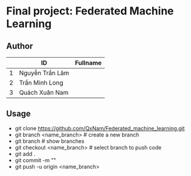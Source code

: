 # Final project: Federated Machine Learning

## Author
||ID|Fullname|
|---|---|---|
|1|Nguyễn Trần Lâm||
|2|Trần Minh Long||
|3|Quách Xuân Nam||

## Usage
- git clone https://github.com/QxNam/Federated_machine_learning.git
- git branch <name_branch> # create a new branch
- git branch # show branches
- git checkout <name_branch> # select branch to push code
- git add .
- git commit -m "<annotation>"
- git push -u origin <name_branch>